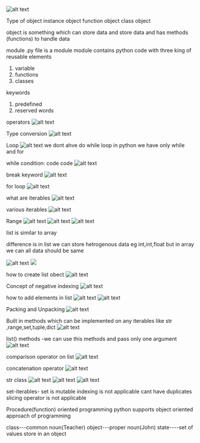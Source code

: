 ![alt text](image-4.png)

Type of object
instance object
function object
class object

object is something which can store data and store data and has methods (functions) to handle data 

module
.py file is a module 
module contains python code with three king of reusable elements 
1) variable
2) functions
3) classes

keywords 
1) predefined
2) reserved words 

operators
![alt text](image.png)

Type conversion 
![alt text](image-1.png)

Loop
![alt text](image-2.png)
we dont ahve do while loop in python we have only while and for 

while condition:
     code 
     code 
![alt text](image-3.png)

break keyword
![alt text](image-4.png)

for loop
![alt text](image-5.png)

what are iterables
![alt text](image-6.png)

various iterables
![alt text](image-7.png)

Range
![alt text](image-8.png)
![alt text](image-9.png)
![alt text](image-10.png)

list is similar to  array

difference is in list we can store hetrogenous data eg int,int,float but in array we can all data should be same 

![alt text](image-11.png)
![ ](image-12.png)

how to create list obect 
![alt text](image-13.png)

Concept of negative indexing
![alt text](image-14.png)

how to add elements in list 
![alt text](image-15.png)
![alt text](image-16.png)

Packing and Unpacking
![alt text](image-17.png)

Built in methods which can  be implemented on any iterables like  str ,range,set,tuple,dict
![alt text](image-18.png)

list() methods -we can use this methods and pass only one argument  
![alt text](image-19.png)

comparison operator on list
![alt text](image-20.png)

concatenation operator 
![alt text](image-21.png)

str class
![alt text](image-22.png)
![alt text](image-23.png)
![alt text](image-24.png)





set-iterables-
set is mutable 
indexing is not applicable 
cant have duplicates 
slicing operator is not applicable



Procedure(function) oriented programming
python supports object oriented approach of programming

class---common noun(Teacher)
object---proper noun(John)
state----set of values store in an object

